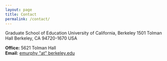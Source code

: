 ```yaml
---
layout: page
title: Contact
permalink: /contact/
---
```


Graduate School of Education
University of California, Berkeley
1501 Tolman Hall
Berkeley, CA 94720-1670
USA

**Office:** 5621 Tolman Hall    
**Email:** [emurphy "at" berkeley.edu](mailto:emurphy@.berkeley.edu)  
